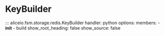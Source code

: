 # KeyBuilder

::: aliceio.fsm.storage.redis.KeyBuilder
    handler: python
    options:
      members:
        - __init__
        - build
      show_root_heading: false
      show_source: false
